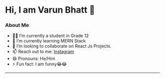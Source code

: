 # Hi, I am Varun Bhatt 👋

### About Me

- 👨‍🎓 I’m currently a student in Grade 12
- 🌱 I’m currently learning MERN Stack
- 👯 I’m looking to collaborate on React Js Projects.
- 📫 Reach out to me: [Instagram](https://www.instagram.com/_vb_.17/)
- 😄 Pronouns: He/Him
- ⚡ Fun fact: I am funny😂😂

<hr>



<!-- <hr>
### My Stats
![My Stats](https://github-readme-stats.vercel.app/api?username=VB-17&show_icons=true&hide_border=true&theme=radical) -->
